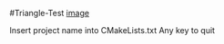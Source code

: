 #Triangle-Test
[image](https://imgur.com/a/TNbpcT7)

Insert project name into CMakeLists.txt
Any key to quit
